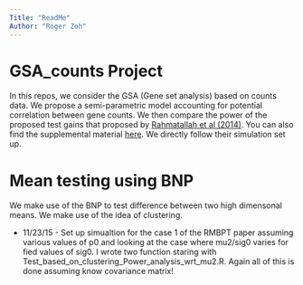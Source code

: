 ```yaml
---
Title: "ReadMe"
Author: "Roger Zoh"
---
```

# GSA_counts Project
 In this repos, we consider the GSA (Gene set analysis) based on counts data. We propose a semi-parametric model accounting for potential correlation between gene counts. We then compare the power of the proposed test gains that proposed by [Rahmatallah et al (2014)](http://www.biomedcentral.com/1471-2105/15/397#B30). You can also find the supplemental material [here](http://www.biomedcentral.com/content/supplementary/s12859-014-0397-8-s1.pdf). We directly follow their simulation set up.
 
# Mean testing using BNP
We make use of the BNP to test difference between two high dimensonal means. We make use of the idea of clustering.

 + 11/23/15 - Set up simualtion for the case 1 of the RMBPT paper assuming various values of p0 and looking at the case where mu2/sig0 varies for fied values of sig0. I wrote two function staring with Test_based_on_clustering_Power_analysis_wrt_mu2.R. Again all of this is done assuming know covariance matrix!
